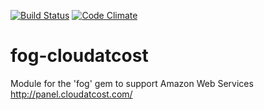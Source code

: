 [![Build Status](https://travis-ci.org/fog/fog-cloudatcost.svg?branch=master)](https://travis-ci.org/fog/fog-cloudatcost)
[![Code Climate](https://codeclimate.com/github/fog/fog-cloudatcost/badges/gpa.svg)](https://codeclimate.com/github/fog/fog-cloudatcost)

# fog-cloudatcost
Module for the 'fog' gem to support Amazon Web Services http://panel.cloudatcost.com/
